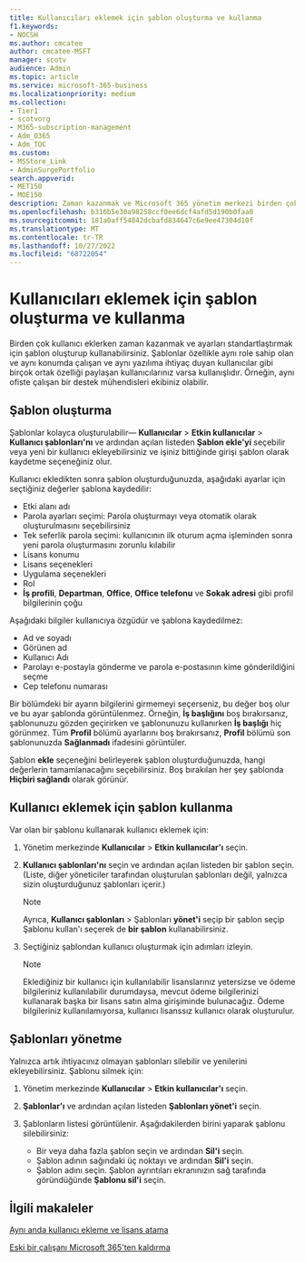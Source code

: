 ```yaml
---
title: Kullanıcıları eklemek için şablon oluşturma ve kullanma
f1.keywords:
- NOCSH
ms.author: cmcatee
author: cmcatee-MSFT
manager: scotv
audience: Admin
ms.topic: article
ms.service: microsoft-365-business
ms.localizationpriority: medium
ms.collection:
- Tier1
- scotvorg
- M365-subscription-management
- Adm_O365
- Adm_TOC
ms.custom:
- MSStore_Link
- AdminSurgePortfolio
search.appverid:
- MET150
- MOE150
description: Zaman kazanmak ve Microsoft 365 yönetim merkezi birden çok kullanıcı eklediğinizde ayarları standartlaştırmak için şablon oluşturup kullanabilirsiniz.
ms.openlocfilehash: b316b5e30a98258ccf0ee6dcf4afd5d190b0faa0
ms.sourcegitcommit: 181a0aff54842dcbafd834647c6e9ee47304d10f
ms.translationtype: MT
ms.contentlocale: tr-TR
ms.lasthandoff: 10/27/2022
ms.locfileid: "68722054"
---
```

# <a name="create-and-use-a-template-to-add-users"></a>Kullanıcıları eklemek için şablon oluşturma ve kullanma

Birden çok kullanıcı eklerken zaman kazanmak ve ayarları standartlaştırmak için şablon oluşturup kullanabilirsiniz. Şablonlar özellikle aynı role sahip olan ve aynı konumda çalışan ve aynı yazılıma ihtiyaç duyan kullanıcılar gibi birçok ortak özelliği paylaşan kullanıcılarınız varsa kullanışlıdır. Örneğin, aynı ofiste çalışan bir destek mühendisleri ekibiniz olabilir.  

## <a name="create-a-template"></a>Şablon oluşturma

Şablonlar kolayca oluşturulabilir&mdash; **Kullanıcılar** > **Etkin kullanıcılar** > **Kullanıcı şablonları'nı** ve ardından açılan listeden **Şablon ekle'yi** seçebilir veya yeni bir kullanıcı ekleyebilirsiniz ve işiniz bittiğinde girişi şablon olarak kaydetme seçeneğiniz olur.

Kullanıcı ekledikten sonra şablon oluşturduğunuzda, aşağıdaki ayarlar için seçtiğiniz değerler şablona kaydedilir:

- Etki alanı adı
- Parola ayarları seçimi: Parola oluşturmayı veya otomatik olarak oluşturulmasını seçebilirsiniz
- Tek seferlik parola seçimi: kullanıcının ilk oturum açma işleminden sonra yeni parola oluşturmasını zorunlu kılabilir
- Lisans konumu
- Lisans seçenekleri
- Uygulama seçenekleri
- Rol
- **İş profili**, **Departman**, **Office**, **Office telefonu** ve **Sokak adresi** gibi profil bilgilerinin çoğu 

Aşağıdaki bilgiler kullanıcıya özgüdür ve şablona kaydedilmez:

- Ad ve soyadı
- Görünen ad
- Kullanıcı Adı
- Parolayı e-postayla gönderme ve parola e-postasının kime gönderildiğini seçme
- Cep telefonu numarası

Bir bölümdeki bir ayarın bilgilerini girmemeyi seçerseniz, bu değer boş olur ve bu ayar şablonda görüntülenmez. Örneğin, **İş başlığını** boş bırakırsanız, şablonunuzu gözden geçirirken ve şablonunuzu kullanırken **İş başlığı** hiç görünmez. Tüm **Profil** bölümü ayarlarını boş bırakırsanız, **Profil** bölümü son şablonunuzda **Sağlanmadı** ifadesini görüntüler.

Şablon **ekle** seçeneğini belirleyerek şablon oluşturduğunuzda, hangi değerlerin tamamlanacağını seçebilirsiniz. Boş bırakılan her şey şablonda **Hiçbiri sağlandı** olarak görünür.

## <a name="use-a-template-to-add-a-user"></a>Kullanıcı eklemek için şablon kullanma

Var olan bir şablonu kullanarak kullanıcı eklemek için:

1. Yönetim merkezinde **Kullanıcılar** > **Etkin kullanıcılar'ı** seçin.

2. **Kullanıcı şablonları'nı** seçin ve ardından açılan listeden bir şablon seçin. (Liste, diğer yöneticiler tarafından oluşturulan şablonları değil, yalnızca sizin oluşturduğunuz şablonları içerir.)

   > [!NOTE]
   > Ayrıca, **Kullanıcı şablonları** >  Şablonları **yönet'i** seçip bir şablon seçip Şablonu kullan'ı seçerek de **bir şablon** kullanabilirsiniz.

3. Seçtiğiniz şablondan kullanıcı oluşturmak için adımları izleyin.

   > [!NOTE]
   > Eklediğiniz bir kullanıcı için kullanılabilir lisanslarınız yetersizse ve ödeme bilgileriniz kullanılabilir durumdaysa, mevcut ödeme bilgilerinizi kullanarak başka bir lisans satın alma girişiminde bulunacağız. Ödeme bilgileriniz kullanılamıyorsa, kullanıcı lisanssız kullanıcı olarak oluşturulur.

## <a name="manage-templates"></a>Şablonları yönetme

Yalnızca artık ihtiyacınız olmayan şablonları silebilir ve yenilerini ekleyebilirsiniz. Şablonu silmek için:

1. Yönetim merkezinde **Kullanıcılar** > **Etkin kullanıcılar'ı** seçin.

2. **Şablonlar'ı** ve ardından açılan listeden **Şablonları yönet'i** seçin.

3. Şablonların listesi görüntülenir. Aşağıdakilerden birini yaparak şablonu silebilirsiniz:
    - Bir veya daha fazla şablon seçin ve ardından **Sil'i** seçin. 
    - Şablon adının sağındaki üç noktayı ve ardından **Sil'i** seçin.
    - Şablon adını seçin. Şablon ayrıntıları ekranınızın sağ tarafında göründüğünde **Şablonu sil'i** seçin.

## <a name="related-articles"></a>İlgili makaleler

[Aynı anda kullanıcı ekleme ve lisans atama](add-users.md)

[Eski bir çalışanı Microsoft 365'ten kaldırma](remove-former-employee.md)
  
